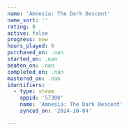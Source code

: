 ```yaml
---
name: 'Amnesia: The Dark Descent'
name_sort: ''
rating: 0
active: false
progress: new
hours_played: 0
purchased_on: .nan
started_on: .nan
beaten_on: .nan
completed_on: .nan
mastered_on: .nan
identifiers:
  - type: steam
    appid: '57300'
    name: 'Amnesia: The Dark Descent'
    synced_on: '2024-10-04'

---
```

